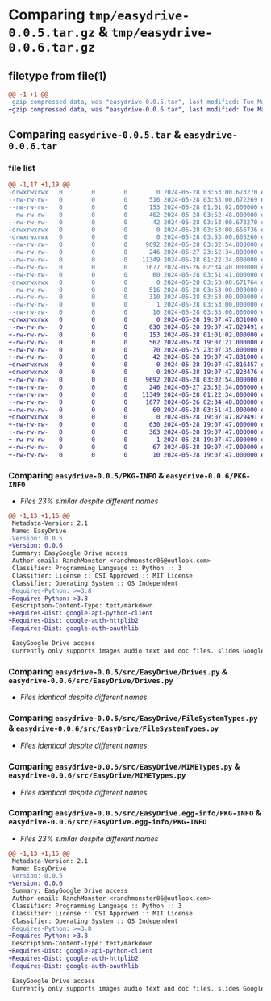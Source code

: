 # Comparing `tmp/easydrive-0.0.5.tar.gz` & `tmp/easydrive-0.0.6.tar.gz`

## filetype from file(1)

```diff
@@ -1 +1 @@
-gzip compressed data, was "easydrive-0.0.5.tar", last modified: Tue May 28 03:53:00 2024, max compression
+gzip compressed data, was "easydrive-0.0.6.tar", last modified: Tue May 28 19:07:47 2024, max compression
```

## Comparing `easydrive-0.0.5.tar` & `easydrive-0.0.6.tar`

### file list

```diff
@@ -1,17 +1,19 @@
-drwxrwxrwx   0        0        0        0 2024-05-28 03:53:00.673270 easydrive-0.0.5/
--rw-rw-rw-   0        0        0      516 2024-05-28 03:53:00.672269 easydrive-0.0.5/PKG-INFO
--rw-rw-rw-   0        0        0      153 2024-05-28 01:01:02.000000 easydrive-0.0.5/README.md
--rw-rw-rw-   0        0        0      462 2024-05-28 03:52:48.000000 easydrive-0.0.5/pyproject.toml
--rw-rw-rw-   0        0        0       42 2024-05-28 03:53:00.673270 easydrive-0.0.5/setup.cfg
-drwxrwxrwx   0        0        0        0 2024-05-28 03:53:00.656736 easydrive-0.0.5/src/
-drwxrwxrwx   0        0        0        0 2024-05-28 03:53:00.665260 easydrive-0.0.5/src/EasyDrive/
--rw-rw-rw-   0        0        0     9692 2024-05-28 03:02:54.000000 easydrive-0.0.5/src/EasyDrive/Drives.py
--rw-rw-rw-   0        0        0      246 2024-05-27 23:52:34.000000 easydrive-0.0.5/src/EasyDrive/Exceptions.py
--rw-rw-rw-   0        0        0    11349 2024-05-28 01:22:34.000000 easydrive-0.0.5/src/EasyDrive/FileSystemTypes.py
--rw-rw-rw-   0        0        0     1677 2024-05-26 02:34:40.000000 easydrive-0.0.5/src/EasyDrive/MIMETypes.py
--rw-rw-rw-   0        0        0       60 2024-05-28 03:51:41.000000 easydrive-0.0.5/src/EasyDrive/__init__.py
-drwxrwxrwx   0        0        0        0 2024-05-28 03:53:00.671764 easydrive-0.0.5/src/EasyDrive.egg-info/
--rw-rw-rw-   0        0        0      516 2024-05-28 03:53:00.000000 easydrive-0.0.5/src/EasyDrive.egg-info/PKG-INFO
--rw-rw-rw-   0        0        0      310 2024-05-28 03:53:00.000000 easydrive-0.0.5/src/EasyDrive.egg-info/SOURCES.txt
--rw-rw-rw-   0        0        0        1 2024-05-28 03:53:00.000000 easydrive-0.0.5/src/EasyDrive.egg-info/dependency_links.txt
--rw-rw-rw-   0        0        0       10 2024-05-28 03:53:00.000000 easydrive-0.0.5/src/EasyDrive.egg-info/top_level.txt
+drwxrwxrwx   0        0        0        0 2024-05-28 19:07:47.831000 easydrive-0.0.6/
+-rw-rw-rw-   0        0        0      630 2024-05-28 19:07:47.829491 easydrive-0.0.6/PKG-INFO
+-rw-rw-rw-   0        0        0      153 2024-05-28 01:01:02.000000 easydrive-0.0.6/README.md
+-rw-rw-rw-   0        0        0      562 2024-05-28 19:07:21.000000 easydrive-0.0.6/pyproject.toml
+-rw-rw-rw-   0        0        0       70 2024-05-25 23:07:35.000000 easydrive-0.0.6/requirements.txt
+-rw-rw-rw-   0        0        0       42 2024-05-28 19:07:47.831000 easydrive-0.0.6/setup.cfg
+drwxrwxrwx   0        0        0        0 2024-05-28 19:07:47.816457 easydrive-0.0.6/src/
+drwxrwxrwx   0        0        0        0 2024-05-28 19:07:47.823476 easydrive-0.0.6/src/EasyDrive/
+-rw-rw-rw-   0        0        0     9692 2024-05-28 03:02:54.000000 easydrive-0.0.6/src/EasyDrive/Drives.py
+-rw-rw-rw-   0        0        0      246 2024-05-27 23:52:34.000000 easydrive-0.0.6/src/EasyDrive/Exceptions.py
+-rw-rw-rw-   0        0        0    11349 2024-05-28 01:22:34.000000 easydrive-0.0.6/src/EasyDrive/FileSystemTypes.py
+-rw-rw-rw-   0        0        0     1677 2024-05-26 02:34:40.000000 easydrive-0.0.6/src/EasyDrive/MIMETypes.py
+-rw-rw-rw-   0        0        0       60 2024-05-28 03:51:41.000000 easydrive-0.0.6/src/EasyDrive/__init__.py
+drwxrwxrwx   0        0        0        0 2024-05-28 19:07:47.829491 easydrive-0.0.6/src/EasyDrive.egg-info/
+-rw-rw-rw-   0        0        0      630 2024-05-28 19:07:47.000000 easydrive-0.0.6/src/EasyDrive.egg-info/PKG-INFO
+-rw-rw-rw-   0        0        0      363 2024-05-28 19:07:47.000000 easydrive-0.0.6/src/EasyDrive.egg-info/SOURCES.txt
+-rw-rw-rw-   0        0        0        1 2024-05-28 19:07:47.000000 easydrive-0.0.6/src/EasyDrive.egg-info/dependency_links.txt
+-rw-rw-rw-   0        0        0       67 2024-05-28 19:07:47.000000 easydrive-0.0.6/src/EasyDrive.egg-info/requires.txt
+-rw-rw-rw-   0        0        0       10 2024-05-28 19:07:47.000000 easydrive-0.0.6/src/EasyDrive.egg-info/top_level.txt
```

### Comparing `easydrive-0.0.5/PKG-INFO` & `easydrive-0.0.6/PKG-INFO`

 * *Files 23% similar despite different names*

```diff
@@ -1,13 +1,16 @@
 Metadata-Version: 2.1
 Name: EasyDrive
-Version: 0.0.5
+Version: 0.0.6
 Summary: EasyGoogle Drive access
 Author-email: RanchMonster <ranchmonster06@outlook.com>
 Classifier: Programming Language :: Python :: 3
 Classifier: License :: OSI Approved :: MIT License
 Classifier: Operating System :: OS Independent
-Requires-Python: >=3.8
+Requires-Python: >3.8
 Description-Content-Type: text/markdown
+Requires-Dist: google-api-python-client
+Requires-Dist: google-auth-httplib2
+Requires-Dist: google-auth-oauthlib
 
 EasyGoogle Drive access
 Currently only supports images audio text and doc files. slides Googlesheets drawings and other Google file types coming soon
```

### Comparing `easydrive-0.0.5/src/EasyDrive/Drives.py` & `easydrive-0.0.6/src/EasyDrive/Drives.py`

 * *Files identical despite different names*

### Comparing `easydrive-0.0.5/src/EasyDrive/FileSystemTypes.py` & `easydrive-0.0.6/src/EasyDrive/FileSystemTypes.py`

 * *Files identical despite different names*

### Comparing `easydrive-0.0.5/src/EasyDrive/MIMETypes.py` & `easydrive-0.0.6/src/EasyDrive/MIMETypes.py`

 * *Files identical despite different names*

### Comparing `easydrive-0.0.5/src/EasyDrive.egg-info/PKG-INFO` & `easydrive-0.0.6/src/EasyDrive.egg-info/PKG-INFO`

 * *Files 23% similar despite different names*

```diff
@@ -1,13 +1,16 @@
 Metadata-Version: 2.1
 Name: EasyDrive
-Version: 0.0.5
+Version: 0.0.6
 Summary: EasyGoogle Drive access
 Author-email: RanchMonster <ranchmonster06@outlook.com>
 Classifier: Programming Language :: Python :: 3
 Classifier: License :: OSI Approved :: MIT License
 Classifier: Operating System :: OS Independent
-Requires-Python: >=3.8
+Requires-Python: >3.8
 Description-Content-Type: text/markdown
+Requires-Dist: google-api-python-client
+Requires-Dist: google-auth-httplib2
+Requires-Dist: google-auth-oauthlib
 
 EasyGoogle Drive access
 Currently only supports images audio text and doc files. slides Googlesheets drawings and other Google file types coming soon
```

